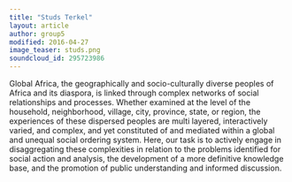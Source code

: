 ```yaml
---
title: "Studs Terkel"
layout: article
author: group5
modified: 2016-04-27
image_teaser: studs.png
soundcloud_id: 295723986
---
```


Global Africa, the geographically and socio-culturally diverse peoples of Africa and its diaspora, is linked through complex networks of social relationships and processes. <span class="soundcite" data-url="{{ site.absolute_url }}/audio/zombies.mp3" data-start="16000" data-end="23000" data-plays="1">Whether examined</span> at the level of the household, neighborhood, village, city, province, state, or region, the experiences of these <span class="soundcite" data-id="295723986" data-start="2000" data-end="3000" data-plays="1">dispersed</span> peoples are multi  layered, interactively varied, and complex, and yet constituted of and mediated  within a global and unequal social ordering system. Here, our task is to actively engage in disaggregating these complexities in <span class="soundcite" data-url="{{ site.absolute_url }}/audio/zombies.mp3" data-start="6000" data-end="15000" data-plays="1">relation to the problems</span> identified for  social action and analysis, the development of a more definitive knowledge base, and  the promotion of public understanding and informed discussion.